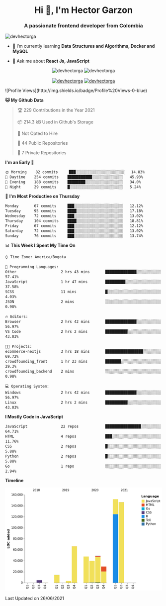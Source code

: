 <h1 align="center">Hi 👋, I'm Hector Garzon</h1>
<h3 align="center">A passionate frontend developer from Colombia</h3>

<p align="left"> <img src="https://komarev.com/ghpvc/?username=devhectorga" alt="devhectorga" /> </p>

- 🌱 I’m currently learning **Data Structures and Algorithms, Docker and MySQL**

- 💬 Ask me about **React Js, JavaScript**

<p align="center"> <img src="https://github-readme-stats.vercel.app/api?username=devhectorga&count_private=true&show_icons=true" alt="devhectorga" /> <img src="https://github-readme-stats.vercel.app/api/top-langs/?username=devhectorga&layout=compact" alt="devhectorga" /></p>

<p align="center">
<a href="https://twitter.com/devhectorga" target="blank"><img align="center" src="https://cdn.jsdelivr.net/npm/simple-icons@3.0.1/icons/twitter.svg" alt="devhectorga" height="20" width="20" /></a>
<a href="https://linkedin.com/in/devhectorga" target="blank"><img align="center" src="https://cdn.jsdelivr.net/npm/simple-icons@3.0.1/icons/linkedin.svg" alt="devhectorga" height="20" width="20" /></a>
</p>
<!--START_SECTION:waka-->
![Profile Views](http://img.shields.io/badge/Profile%20Views-0-blue)

**🐱 My Github Data** 

> 🏆 229 Contributions in the Year 2021
 > 
> 📦 214.3 kB Used in Github's Storage 
 > 
> 🚫 Not Opted to Hire
 > 
> 📜 44 Public Repositories 
 > 
> 🔑 7 Private Repositories  
 > 
**I'm an Early 🐤** 

```text
🌞 Morning    82 commits     ███░░░░░░░░░░░░░░░░░░░░░░   14.83% 
🌆 Daytime    254 commits    ███████████░░░░░░░░░░░░░░   45.93% 
🌃 Evening    188 commits    ████████░░░░░░░░░░░░░░░░░   34.0% 
🌙 Night      29 commits     █░░░░░░░░░░░░░░░░░░░░░░░░   5.24%

```
📅 **I'm Most Productive on Thursday** 

```text
Monday       67 commits     ███░░░░░░░░░░░░░░░░░░░░░░   12.12% 
Tuesday      95 commits     ████░░░░░░░░░░░░░░░░░░░░░   17.18% 
Wednesday    72 commits     ███░░░░░░░░░░░░░░░░░░░░░░   13.02% 
Thursday     104 commits    ████░░░░░░░░░░░░░░░░░░░░░   18.81% 
Friday       67 commits     ███░░░░░░░░░░░░░░░░░░░░░░   12.12% 
Saturday     72 commits     ███░░░░░░░░░░░░░░░░░░░░░░   13.02% 
Sunday       76 commits     ███░░░░░░░░░░░░░░░░░░░░░░   13.74%

```


📊 **This Week I Spent My Time On** 

```text
⌚︎ Time Zone: America/Bogota

💬 Programming Languages: 
Other                    2 hrs 43 mins       ██████████████░░░░░░░░░░░   57.41% 
JavaScript               1 hr 47 mins        █████████░░░░░░░░░░░░░░░░   37.58% 
SCSS                     11 mins             █░░░░░░░░░░░░░░░░░░░░░░░░   4.03% 
JSON                     2 mins              ░░░░░░░░░░░░░░░░░░░░░░░░░   0.98%

🔥 Editors: 
Browser                  2 hrs 42 mins       ██████████████░░░░░░░░░░░   56.97% 
VS Code                  2 hrs 2 mins        ██████████░░░░░░░░░░░░░░░   43.03%

🐱‍💻 Projects: 
ecommerce-nextjs         3 hrs 18 mins       █████████████████░░░░░░░░   69.72% 
crowdfounding_front      1 hr 23 mins        ███████░░░░░░░░░░░░░░░░░░   29.3% 
crowdfounding_backend    2 mins              ░░░░░░░░░░░░░░░░░░░░░░░░░   0.98%

💻 Operating System: 
Windows                  2 hrs 42 mins       ██████████████░░░░░░░░░░░   56.97% 
Linux                    2 hrs 2 mins        ██████████░░░░░░░░░░░░░░░   43.03%

```

**I Mostly Code in JavaScript** 

```text
JavaScript               22 repos            ████████████████░░░░░░░░░   64.71% 
HTML                     4 repos             ███░░░░░░░░░░░░░░░░░░░░░░   11.76% 
CSS                      2 repos             █░░░░░░░░░░░░░░░░░░░░░░░░   5.88% 
Python                   2 repos             █░░░░░░░░░░░░░░░░░░░░░░░░   5.88% 
Go                       1 repo              ░░░░░░░░░░░░░░░░░░░░░░░░░   2.94%

```


**Timeline**

![Chart not found](https://raw.githubusercontent.com/devHectorGa/devHectorGa/master/charts/bar_graph.png) 


 Last Updated on 26/06/2021
<!--END_SECTION:waka-->
